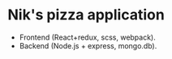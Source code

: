 # Nik's pizza application

  - Frontend (React+redux, scss, webpack). 
  - Backend (Node.js + express, mongo.db).
